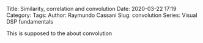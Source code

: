 Title: Similarity, correlation and convolution
Date: 2020-03-22 17:19
Category:
Tags:
Author: Raymundo Cassani
Slug: convolution
Series: Visual DSP fundamentals

This is supposed to the about convolution
